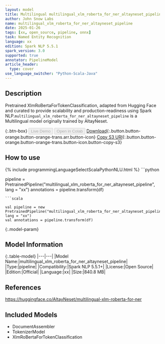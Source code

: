 ```yaml
---
layout: model
title: Multilingual multilingual_xlm_roberta_for_ner_altayneset_pipeline pipeline XlmRoBertaForTokenClassification from AltayNeset
author: John Snow Labs
name: multilingual_xlm_roberta_for_ner_altayneset_pipeline
date: 2025-01-26
tags: [xx, open_source, pipeline, onnx]
task: Named Entity Recognition
language: xx
edition: Spark NLP 5.5.1
spark_version: 3.0
supported: true
annotator: PipelineModel
article_header:
  type: cover
use_language_switcher: "Python-Scala-Java"
---
```


## Description

Pretrained XlmRoBertaForTokenClassification, adapted from Hugging Face and curated to provide scalability and production-readiness using Spark NLP.`multilingual_xlm_roberta_for_ner_altayneset_pipeline` is a Multilingual model originally trained by AltayNeset.

{:.btn-box}
<button class="button button-orange" disabled>Live Demo</button>
<button class="button button-orange" disabled>Open in Colab</button>
[Download](https://s3.amazonaws.com/auxdata.johnsnowlabs.com/public/models/multilingual_xlm_roberta_for_ner_altayneset_pipeline_xx_5.5.1_3.0_1737855091739.zip){:.button.button-orange.button-orange-trans.arr.button-icon}
[Copy S3 URI](s3://auxdata.johnsnowlabs.com/public/models/multilingual_xlm_roberta_for_ner_altayneset_pipeline_xx_5.5.1_3.0_1737855091739.zip){:.button.button-orange.button-orange-trans.button-icon.button-copy-s3}

## How to use



<div class="tabs-box" markdown="1">
{% include programmingLanguageSelectScalaPythonNLU.html %}
```python

pipeline = PretrainedPipeline("multilingual_xlm_roberta_for_ner_altayneset_pipeline", lang = "xx")
annotations =  pipeline.transform(df)   

```
```scala

val pipeline = new PretrainedPipeline("multilingual_xlm_roberta_for_ner_altayneset_pipeline", lang = "xx")
val annotations = pipeline.transform(df)

```
</div>

{:.model-param}
## Model Information

{:.table-model}
|---|---|
|Model Name:|multilingual_xlm_roberta_for_ner_altayneset_pipeline|
|Type:|pipeline|
|Compatibility:|Spark NLP 5.5.1+|
|License:|Open Source|
|Edition:|Official|
|Language:|xx|
|Size:|840.8 MB|

## References

https://huggingface.co/AltayNeset/multilingual-xlm-roberta-for-ner

## Included Models

- DocumentAssembler
- TokenizerModel
- XlmRoBertaForTokenClassification